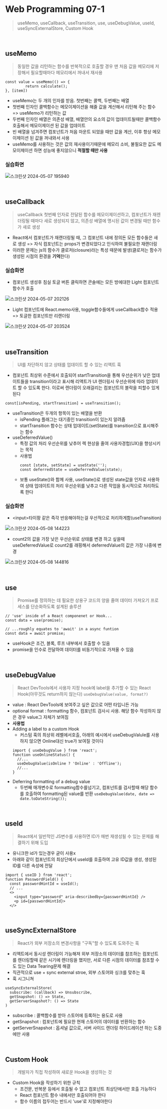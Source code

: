 # Web Programming 07-1
> useMemo, useCallback, useTransition, use, useDebugValue, useId, useSyncExternalStore, Custom Hook

<br>

## useMemo
> 동일한 값을 리턴하는 함수를 반복적으로 호출할 경우 맨 처음 값을 메모리에 저장해서 필요할때마다 메모리에서 꺼내서 재사용

```
const value = useMemo(() => {
         return calculate();
}, [item])
```
* useMemo는 두 개의 인자를 받음. 첫번째는 콜백, 두번째는 배열
* 첫번째 인자인 콜백함수는 메모이제이션을 해줄 값을 계산해서 리턴해 주는 함수 => useMemo가 리턴하는 값
* 두번째 인자인 배열은 의존성 배열, 배열안의 요소의 값이 업데이트될때만 콜백함수 호출해서 메모이제이션 된 값을 업데이트
* 빈 배열을 넘겨주면 컴포넌트가 처음 마운트 되었을 때만 값을 계산, 이후 항상 메모이제이션 된 값을 꺼내와서 사용
* useMemo를 사용하는 것은 값의 재사용이기때문에 메모리 소비, 불필요한 값도 메모이제이션 하면 성능에 좋지않으니 **적절할 때만 사용**

### 실습화면
![스크린샷 2024-05-07 195940](https://github.com/kim-do-kyun/React/assets/70315428/b983bca6-6395-4f07-a8d4-ce79bd6a73f2)

<br>

## useCallback
> useCallback 첫번째 인자로 전달된 함수를 메모이제이션하고, 컴포넌트가 재렌더링될 때마다 새로 생성되지 않고, 의존성 배열에 명시된 값이 변경될 때만 함수가 새로 생성
* React에서 컴포넌트가 재랜더링될 때, 그 컴포넌트 내에 정의돈 모든 함수들은 새로 생성 => 자식 컴포넌트는 props가 변경되었다고 인식하여 불필요한 재랜더링
* 이러한 문제는 js의 함수가 클로저(closure)라는 특성 때문에 발생(클로저는 함수가 생성된 시점의 환경을 **기억**한다)

### 실습화면
* 컴포넌트 생성후 침실 토글 버튼 클릭하면 콘솔에는 모든 방에대한 Light 컴포넌트 함수가 호출

![스크린샷 2024-05-07 202126](https://github.com/kim-do-kyun/React/assets/70315428/d49d74b1-71c5-4392-8402-3aa8f66cfacf)

* Light 컴포넌트에 React.memo사용, toggle함수들에게 useCallback함수 적용 => 토글한 컴포넌트만 리랜더링

![스크린샷 2024-05-07 203524](https://github.com/kim-do-kyun/React/assets/70315428/9838be34-1955-409c-a991-ac5b94abaad2)

<br>

## useTransition
> UI를 차단하지 않고 상태를 업데이트 할 수 있는 리액트 훅
* 컴포넌트 최상위 수준에서 호출되어 startTransition을 통해 우선순위가 낮은 업데이트들을 transition이라고 표시해 리액트가 UI 렌더링시 우선순위에 따라 업데이트 할 수 있도록 한다. 이로써 렌더링이 오래걸리는 컴포넌트의 블락을 피할수 있게 된다
```
const[isPending, startTransition] = useTransition();
```
* useTransition은 두개의 항목이 있는 배열을 반환
  * isPending 플래그는 대기중인 transition이 있는지 알려줌
  * startTransition 함수는 상태 업데이트(setState)를 transition으로 표시해주는 함수
* useDeferredValue()
  * 특정 값의 처리 우선순위를 낮추어 렉 현상을 줄여 사용자경헙(UX)을 향상시키는 목적
  * 사용법
    ```
    const [state, setState] = useState('');
    const deferredState = useDeferredValue(state);
    ```
  * 보통 useState()와 함께 사용, useState()로 생성된 state값을 인자로 사용하여 상태 업데이트의 처리 우선순위를 낮추고 다른 작업을 동시적으로 처리하도록 한다

### 실습화면
* &lt;input&gt;타이팡 같은 즉각 반응해야하는걸 우선적으로 처리하게함(useTransition)

![스크린샷 2024-05-08 144223](https://github.com/kim-do-kyun/React/assets/70315428/29ce7152-d634-4d2b-8257-f5cb55ca0cdc)

* count2의 값을 가장 낮은 우선순위로 상태를 변경 하고 싶을때 useDeferredValue로 count2를 래핑해서 deferredValue의 값은 가장 나중에 변경

![스크린샷 2024-05-08 144816](https://github.com/kim-do-kyun/React/assets/70315428/b9092693-3d77-4eb1-8d02-1ff8f4162428)

<br>

## use
> Promise를 정의하는 데 필요한 상용구 코드의 양을 줄여 데이터 가져오기 프로세스를 단순화하도록 설계된 솔루션
```
// 'use' inside of a React componenet or Hook...
const data = use(promise);

// ...roughly equates to 'await' in a async funtion
const data = await promise;
```
* useHook은 조건, 블록, 루프 내부에서 호출할 수 있음
* promise을 인수로 전달하여 데이터를 비동기적으로 가져올 수 있음

<br>

## useDebugValue
> React DevTools에서 사용자 지정 hook에 label을 추가할 수 있는 React Hook(아무것도 return하지 않는다)
```useDebugValue(value, format?)```
* value : React DevTools에 보여주고 싶은 값으로 어떤 타입니든 가능
* optional format : formatting 함수, 컴포넌트 검사시 사용. 해당 함수 작성하지 않은 경우 value그 자체가 보여짐
* **사용법**
* Adding a label to a custom Hook
  * 커스텀 훅의 최상위 레벨에서호출, 아래의 예시에서 useDebugValule를 사용하지 않으면 Online대신 true가 보여질 것이다
  ```
  import { useDebugValue } from 'react';
  function useOnlineStatus() {
    //...
    useDebugValue(isOnline ? 'Online' : 'Offline');
    //...
  }
  ```
* Deferring formatting of a debug value
  * 두번째 매개변수로 formatting함수를넘기고, 컴포넌트를 검사할때 해당 함수를 호출하여 formatting된 value를 반환
  ```useDebugValue(date, date => date.toDateString());```

<br>

## useId
> React에서 일반적인 JS변수를 사용하면 ID가 매번 재생성될 수 있는 문제를 해결하기 위해 도입
* 유니크한 id가 있는경우 굳이 사용x
* 아래와 같이 컴포넌트의 최상단에서 useId를 호출하여 고유 ID값을 생성, 생성된 ID를 다른 속성에 전달
```
import { useID } from 'react';
function PasswordField() {
  const passwordHintId = useId();
  // ...
  <>
    <input type="password" aria-describedby={passwordHintId} />
    <p id={passwordHintId}>
  </>
```

<br>

## useSyncExternalStore
> React가 외부 저장소의 변경사항을 "구독"할 수 있도록 도와주는 훅
* 리액트에서 동시성 렌더링이 가능해져 외부 저장소의 데이터를 참조하는 컴포넌트를 렌더링할때 같은 시기에 렌더링을 했지만, 서로 다른 시점의 데이터를 참조할 수도 있는 Data Tearing문제 해결
* 직관적으로 use + sync external stroe, 외부 스토어와 싱크를 맞추는 훅
* 훅 시그니쳐
```
useSyncExternalStore(
  subscribe: (callback) => Unsubscribe,
  getSnapshot: () => State,
  getServerSnapshot?: () => State
)
```
* subscribe : 콜백함수를 받아 스토어에 등록하는 용도로 사용
* getSnapshot : 컴포넌트에 필요한 현재 스토어의 데이터를 반환하는 함수
* getServerSnapshot : 옵셔널 값으로, 서버 사이드 렌더링 하이드레이션 하는 도중에만 사용

<br>

## Custom Hook
> 개발자가 직접 작성하여 새로운 Hook을 생성하는 것
* Custom Hook을 작성하기 위한 규칙
  * 조건문, 반복문 등에서 호출될 수 없고 컴포넌트 최상단에서만 호출 가능하다
  * React 컴포넌트 함수 내에서만 호출되어야 한다
  * 함수 이름의 접두어는 반드시 'use'로 지정해야한다